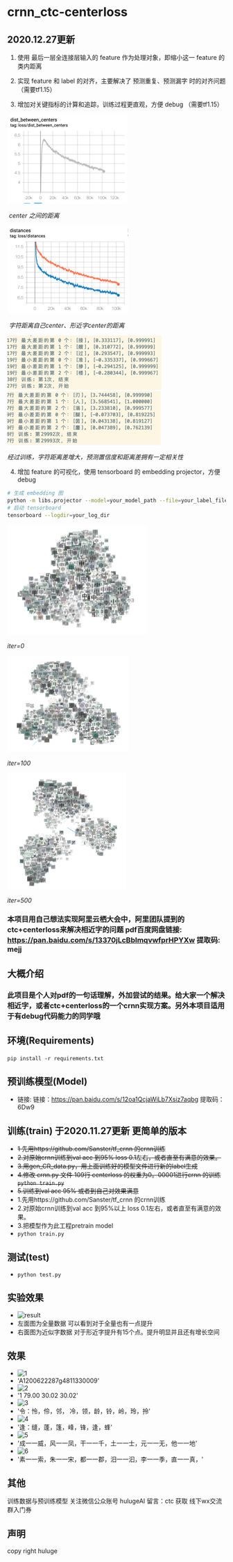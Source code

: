 # crnn_ctc-centerloss

## 2020.12.27更新

1. 使用 最后一层全连接层输入的 feature 作为处理对象，即缩小这一 feature 的类内距离

2. 实现 feature 和 label 的对齐，主要解决了 预测重复、预测漏字 时的对齐问题（需要tf1.15）

3. 增加对关键指标的计算和追踪，训练过程更直观，方便 debug （需要tf1.15）

  <img src="data/distance_between_centers.png" style="zoom:50%;" />

  ​                                                                                    *center 之间的距离*

  <img src="data/distences_to_self_and_brother_center.png" style="zoom:50%;" />

  ​      *字符距离自己center、形近字center的距离*

  <img src="data/detail1.png" style="zoom: 50%;" />
  ​                                                              

  <img src="data/detail2.png" style="zoom:50%;" />

  ​     *经过训练，字符距离差增大，预测置信度和距离差拥有一定相关性*

4. 增加 feature 的可视化，使用 tensorboard 的 embedding projector，方便debug

  ```bash
  # 生成 embedding 图
  python -m libs.projector --model=your_model_path --file=your_label_file_path --dir=your_log_dir
  # 启动 tensorboard
  tensorboard --logdir=your_log_dir
  ```
  
 <img src="data/iter=0.png" style="zoom:50%;" />



 *iter=0*


 <img src="data/iter=100.png" style="zoom:50%;" />



 *iter=100*


 <img src="data/iter=500.png" style="zoom:50%;" />


 *iter=500*


### 本项目用自己想法实现阿里云栖大会中，阿里团队提到的ctc+centerloss来解决相近字的问题 pdf百度网盘链接: https://pan.baidu.com/s/13370jLcBblmqvwfprHPYXw 提取码: mejj 

## 大概介绍
### 此项目是个人对pdf的一句话理解，外加尝试的结果。给大家一个解决相近字，或者ctc+centerloss的一个crnn实现方案。另外本项目适用于有debug代码能力的同学哦

## 环境(Requirements)
```pip install -r requirements.txt```

## 预训练模型(Model)
- 链接: 链接：https://pan.baidu.com/s/12oa1QcjaWiLb7Xsiz7aqbg  提取码：6Dw9 


## 训练(train) 于2020.11.27更新 更简单的版本
- ~~1 先用https://github.com/Sanster/tf_crnn 的crnn训练~~
- ~~2.对原始crnn训练到val acc 到95% loss 0.1左右，或者直至有满意的效果。~~
- ~~3.用gen_CR_data.py，用上面训练好的模型文件进行新的label生成~~
- ~~4.修改 crnn.py 文件 109行 centerloss 的权重为0。00001进行crnn 的训练 ```python train.py```~~
- ~~5.训练到val acc 95% 或者到自己对效果满意~~
- 1.先用https://github.com/Sanster/tf_crnn 的crnn训练
- 2.对原始crnn训练到val acc 到95%以上 loss 0.1左右，或者直至有满意的效果。
- 3.把模型作为此工程pretrain model 
- ```python train.py``` 


## 测试(test)
- ```python test.py```

## 实验效果
- ![result](https://github.com/tommyMessi/crnn_ctc-centerloss/blob/master/data/result.jpeg)
- 左面图为全量数据 可以看到对于全量也有一点提升
- 右面图为近似字数据 对于形近字提升有15个点。提升明显并且还有增长空间

## 效果
- ![1](https://github.com/tommyMessi/crnn_ctc-centerloss/blob/master/data_example/test_data/xingjin/gg1.jpg)
- 'A1200622287g4811330009'
- ![2](https://github.com/tommyMessi/crnn_ctc-centerloss/blob/master/data_example/test_data/xingjin/gg2.jpg)
- '1 79.00 30.02 30.02'
- ![3](https://github.com/tommyMessi/crnn_ctc-centerloss/blob/master/data_example/test_data/xingjin/ling.png)
- '令：怜，伶，邻， 冷，领，龄，铃，岭，玲，拎'
- ![4](https://github.com/tommyMessi/crnn_ctc-centerloss/blob/master/data_example/test_data/xingjin/ling2.png)
- '逢：缝，蓬，篷，峰，锋，逢，蜂'
- ![5](https://github.com/tommyMessi/crnn_ctc-centerloss/blob/master/data_example/test_data/xingjin/xj10.png)
- '成一一威，风一一凤，干一一千，土一一士，元一一无，他一一地'
- ![6](https://github.com/tommyMessi/crnn_ctc-centerloss/blob/master/data_example/test_data/xingjin/xj7.png)
- '素一一索，朱一一宋，都一一郡，汨一一汩，李一一季，直一一真，'

## 其他
训练数据与预训练模型 关注微信公众账号 hulugeAI 留言：ctc 获取 线下wx交流群入门券


## 声明

copy right huluge
